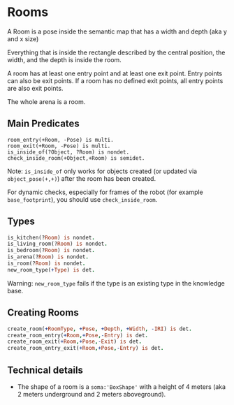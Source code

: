 # Rooms

A Room is a pose inside the semantic map that has a width and depth (aka y and x size)

Everything that is inside the rectangle described by the central position, the width, and the depth is inside the room.

A room has at least one entry point and at least one exit point.
Entry points can also be exit points.
If a room has no defined exit points, all entry points are also exit points.

The whole arena is a room.

## Main Predicates
```
room_entry(+Room, -Pose) is multi.
room_exit(+Room, -Pose) is multi.
is_inside_of(?Object, ?Room) is nondet.
check_inside_room(+Object,+Room) is semidet.
```
Note: `is_inside_of` only works for objects created
(or updated via `object_pose(+,+)`)
after the room has been created.

For dynamic checks, especially for frames of the robot (for example `base_footprint`),
you should use `check_inside_room`.

## Types
```prolog
is_kitchen(?Room) is nondet.
is_living_room(?Room) is nondet.
is_bedroom(?Room) is nondet.
is_arena(?Room) is nondet.
is_room(?Room) is nondet.
new_room_type(+Type) is det.
```
Warning: `new_room_type` fails if the type is an existing type in the knowledge base.


## Creating Rooms
```prolog
create_room(+RoomType, +Pose, +Depth, +Width, -IRI) is det.
create_room_entry(+Room,+Pose,-Entry) is det.
create_room_exit(+Room,+Pose,-Exit) is det.
create_room_entry_exit(+Room,+Pose,-Entry) is det.
```

## Technical details
- The shape of a room is a `soma:'BoxShape'` with a height of 4 meters (aka 2 meters underground and 2 meters aboveground).

